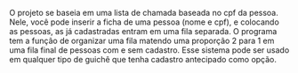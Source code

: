 O projeto se baseia em uma lista de chamada baseada no cpf da pessoa. Nele, você pode inserir a ficha de uma pessoa (nome e cpf), e colocando as pessoas, as já cadastradas entram em uma fila separada. O programa tem a função de organizar uma fila matendo uma proporção 2 para 1 em uma fila final de pessoas com e sem cadastro. Esse sistema pode ser usado em qualquer tipo de guichê que tenha cadastro antecipado como opção.
